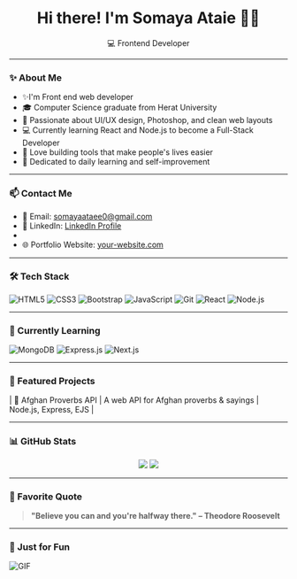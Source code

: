<h1 align="center">Hi there! I'm Somaya Ataie 👩‍💻</h1>
<p align="center">
 💻 Frontend Developer 
</p>

---

### ✨ About Me
- ✨I'm Front end web developer
- 🎓 Computer Science graduate from Herat University
- 🌸 Passionate about UI/UX design, Photoshop, and clean web layouts
- 💻 Currently learning React and Node.js to become a Full-Stack Developer
- 🚀 Love building tools that make people's lives easier
- 🧠 Dedicated to daily learning and self-improvement

---
### 📫 Contact Me

- 📧 Email: somayaataee0@gmail.com  
- 💬 LinkedIn: [LinkedIn Profile]((https://www.linkedin.com/in/somaya-ataie-b55336361/))
- 
- 🌐 Portfolio Website: [your-website.com]((https://somayaataee.github.io/my-portfolio/))

---
### 🛠️ Tech Stack

![HTML5](https://img.shields.io/badge/-HTML5-E34F26?style=for-the-badge&logo=html5&logoColor=white)
![CSS3](https://img.shields.io/badge/-CSS3-1572B6?style=for-the-badge&logo=css3)
![Bootstrap](https://img.shields.io/badge/-Bootstrap-7952B3?style=for-the-badge&logo=bootstrap)
![JavaScript](https://img.shields.io/badge/-JavaScript-F7DF1E?style=for-the-badge&logo=javascript&logoColor=black)
![Git](https://img.shields.io/badge/-Git-F05032?style=for-the-badge&logo=git)
![React](https://img.shields.io/badge/-React-61DAFB?style=for-the-badge&logo=react)
![Node.js](https://img.shields.io/badge/-Node.js-339933?style=for-the-badge&logo=nodedotjs)

---

### 🚀 Currently Learning

![MongoDB](https://img.shields.io/badge/-MongoDB-47A248?style=for-the-badge&logo=mongodb)
![Express.js](https://img.shields.io/badge/-Express.js-000000?style=for-the-badge&logo=express&logoColor=white)
![Next.js](https://img.shields.io/badge/-Next.js-000000?style=for-the-badge&logo=next.js)

---

### 💼 Featured Projects

| 🧾 Afghan Proverbs API | A web API for Afghan proverbs & sayings | Node.js, Express, EJS |

---

### 📊 GitHub Stats

<p align="center">
  <img src="https://github-readme-stats.vercel.app/api?username=your-github-username&show_icons=true&theme=radical" />
  <img src="https://github-readme-stats.vercel.app/api/top-langs/?username=your-github-username&layout=compact&theme=radical" />
</p>

---

### 🧠 Favorite Quote

> **"Believe you can and you're halfway there." – Theodore Roosevelt**

---

### 🎉 Just for Fun

![GIF](https://media.giphy.com/media/qgQUggAC3Pfv687qPC/giphy.gif)
